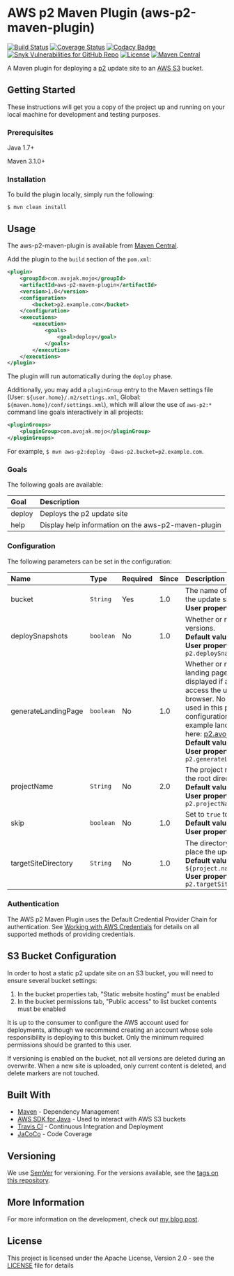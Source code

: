# AWS p2 Maven Plugin (aws-p2-maven-plugin)

[![Build Status](https://travis-ci.org/avojak/aws-p2-maven-plugin.svg?branch=master)](https://travis-ci.org/avojak/aws-p2-maven-plugin) 
[![Coverage Status](https://coveralls.io/repos/github/avojak/aws-p2-maven-plugin/badge.svg?branch=master)](https://coveralls.io/github/avojak/aws-p2-maven-plugin?branch=master) 
[![Codacy Badge](https://api.codacy.com/project/badge/Grade/223a3bc2eac54dca90a3f96c8b853cf4)](https://www.codacy.com/app/avojak/aws-p2-maven-plugin?utm_source=github.com&amp;utm_medium=referral&amp;utm_content=avojak/aws-p2-maven-plugin&amp;utm_campaign=Badge_Grade) 
[![Snyk Vulnerabilities for GitHub Repo](https://img.shields.io/snyk/vulnerabilities/github/avojak/aws-p2-maven-plugin.svg)](https://snyk.io/test/github/avojak/aws-p2-maven-plugin)
[![License](https://img.shields.io/badge/license-Apache%202.0-blue.svg)](https://opensource.org/licenses/Apache-2.0)
[![Maven Central](https://img.shields.io/maven-central/v/com.avojak.mojo/aws-p2-maven-plugin.svg)](http://mvnrepository.com/artifact/com.avojak.mojo/aws-p2-maven-plugin)

A Maven plugin for deploying a [p2](https://www.eclipse.org/equinox/p2/) update site to an [AWS S3](https://aws.amazon.com/s3/) bucket.

## Getting Started

These instructions will get you a copy of the project up and running on your local machine for development and testing purposes.

### Prerequisites

Java 1.7+

Maven 3.1.0+

### Installation

To build the plugin locally, simply run the following:

```
$ mvn clean install
```

## Usage

The aws-p2-maven-plugin is available from [Maven Central](http://mvnrepository.com/artifact/com.avojak.mojo/aws-p2-maven-plugin).

Add the plugin to the `build` section of the `pom.xml`:

```xml
<plugin>
    <groupId>com.avojak.mojo</groupId>
    <artifactId>aws-p2-maven-plugin</artifactId>
    <version>1.0</version>
    <configuration>
        <bucket>p2.example.com</bucket>
    </configuration>
    <executions>
        <execution>
            <goals>
                <goal>deploy</goal>
            </goals>
        </execution>
    </executions>
</plugin>
```

The plugin will run automatically during the `deploy` phase.

Additionally, you may add a `pluginGroup` entry to the Maven settings file (User: `${user.home}/.m2/settings.xml`, Global: `${maven.home}/conf/settings.xml`), which will allow the use of `aws-p2:*` command line goals interactively in all projects:
```xml
<pluginGroups>
    <pluginGroup>com.avojak.mojo</pluginGroup>
</pluginGroups>
```

For example, `$ mvn aws-p2:deploy -Daws-p2.bucket=p2.example.com`.

### Goals

The following goals are available:

| Goal | Description |
|:---|:---|
| deploy | Deploys the p2 update site |
| help | Display help information on the aws-p2-maven-plugin |

### Configuration

The following parameters can be set in the configuration:

| Name | Type | Required | Since | Description |
|:---|:---|:---|:---|:---|
| bucket | `String` | Yes | 1.0 | The name of the S3 bucket where the update site is hosted.<br>**User property is:** `aws-p2.bucket` |
| deploySnapshots | `boolean` | No | 1.0 | Whether or not to deploy snapshot versions.<br>**Default value is:** `true`<br>**User property is:** `aws-p2.deploySnapshots` |
| generateLandingPage | `boolean` | No | 1.0 | Whether or not to generate an HTML landing page. This page will be displayed if a user attempts to access the update site via a web browser. No external sources are used in this page, so CORS configuration is not necessary. An example landing page can be found here: [p2.avojak.com](http://p2.avojak.com/snapshot/example-eclipse-plugin.site/1.0.0-SNAPSHOT/)<br>**Default value is:** `false`<br>**User property is:** `aws-p2.generateLandingPage` |
| projectName | `String` | No | 2.0 | The project name that will dictate the root directory of the repository.<br>**Default value is:** `${project.name}`<br>**User property is:** `aws-p2.projectName` |
| skip | `boolean` | No | 1.0 | Set to `true` to skip plugin execution.<br>**Default value is:** `false`<br>**User property is:** `aws-p2.skip` |
| targetSiteDirectory | `String` | No | 1.0 | The directory within the bucket to place the update site.<br>**Default value is:** `${project.name}/${project.version}`<br>**User property is:** `aws-p2.targetSiteDirectory` |

### Authentication

The AWS p2 Maven Plugin uses the Default Credential Provider Chain for authentication. See 
[Working with AWS Credentials](http://docs.aws.amazon.com/sdk-for-java/v1/developer-guide/credentials.html) for details 
on all supported methods of providing credentials.

## S3 Bucket Configuration

In order to host a static p2 update site on an S3 bucket, you will need to ensure several bucket settings:

1. In the bucket properties tab, "Static website hosting" must be enabled
2. In the bucket permissions tab, "Public access" to list bucket contents must be enabled

It is up to the consumer to configure the AWS account used for deployments, although we recommend creating an account whose sole responsibility is deploying to this bucket. Only the minimum required permissions should be granted to this user.

If versioning is enabled on the bucket, not all versions are deleted during an overwrite. When a new site is uploaded, only current content is deleted, and delete markers are not touched.

## Built With

* [Maven](https://maven.apache.org/) - Dependency Management
* [AWS SDK for Java](https://aws.amazon.com/sdk-for-java/) - Used to interact with AWS S3 buckets
* [Travis CI](https://travis-ci.org) - Continuous Integration and Deployment
* [JaCoCo](http://www.eclemma.org/jacoco/) - Code Coverage

## Versioning

We use [SemVer](http://semver.org/) for versioning. For the versions available, see the [tags on this repository](https://github.com/avojak/aws-p2-maven-plugin/tags). 

## More Information

For more information on the development, check out [my blog post](https://blog.avojak.com/2018/08/10/aws-p2-maven-plugin/).

## License

This project is licensed under the Apache License, Version 2.0 - see the [LICENSE](LICENSE) file for details
